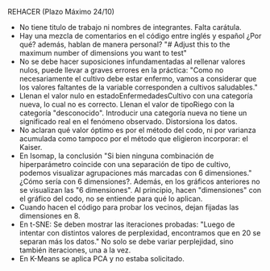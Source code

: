 REHACER (Plazo Máximo 24/10)
* No tiene titulo de trabajo ni nombres de integrantes. Falta carátula.
* Hay una mezcla de comentarios en el código entre inglés y español ¿Por qué? además, hablan de manera personal? "# Adjust this to the maximum number of dimensions you want to test"
* No se debe hacer suposiciones infundamentadas al rellenar valores nulos, puede llevar a graves errores en la práctica: "Como no necesariamente el cultivo debe estar enfermo, vamos a considerar que los valores faltantes de la variable corresponden a cultivos saludables."
* Llenan el valor nulo en estadoEnfermedadesCultivo con una categoría nueva, lo cual no es correcto. Llenan el valor de tipoRiego con la categoría "desconocido". Introducir una categoría nueva no tiene un significado real en el fenómeno observado. Distorsiona los datos.
* No aclaran qué valor óptimo es por el método del codo, ni por varianza acumulada como tampoco por el método que eligieron incorporar: el Kaiser.
* En Isomap, la conclusión "Si bien ninguna combinación de hiperparámetro coincide con una separación de tipo de cultivo, podemos visualizar agrupaciones más marcadas con 6 dimensiones." ¿Cómo sería con 6 dimensiones?. Además, en los gráficos anteriores no se visualizan las "6 dimensiones". Al principio, hacen "dimensiones" con el gráfico del codo, no se entiende para qué lo aplican.
* Cuando hacen el código para probar los vecinos, dejan fijadas las dimensiones en 8.
* En t-SNE: Se deben mostrar las iteraciones probadas: "Luego de intentar con distintos valores de perplexidad, encontramos que en 20 se separan más los datos." No solo se debe variar perplejidad, sino también iteraciones, una a la vez.
* En K-Means se aplica PCA y no estaba solicitado.